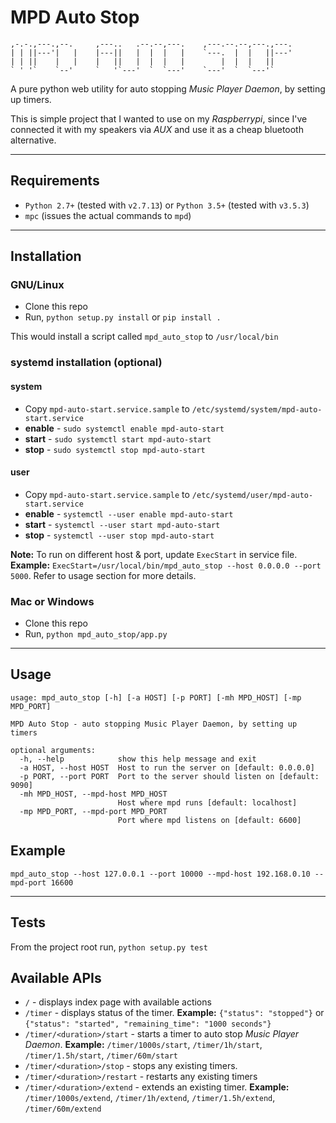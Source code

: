 # MPD Auto Stop

``` text
,-.-.,---.,--.     ,---..   .--.--,---.    ,---.--.--,---.,---.
| | ||---'|   |    |---||   |  |  |   |    `---.  |  |   ||---'
| | ||    |   |    |   ||   |  |  |   |        |  |  |   ||
` ' '`    `--'     `   '`---'  `  `---'    `---'  `  `---'`
```

A pure python web utility for auto stopping *Music Player Daemon*, by setting up timers.

This is simple project that I wanted to use on my *Raspberrypi*, since I've connected it with my speakers via *AUX* and use it as a cheap bluetooth alternative.

---

## Requirements

* `Python 2.7+` (tested with `v2.7.13`) or `Python 3.5+` (tested with `v3.5.3`)
* `mpc` (issues the actual commands to `mpd`)

---

## Installation

### GNU/Linux

* Clone this repo
* Run, `python setup.py install` or `pip install .`

This would install a script called `mpd_auto_stop` to `/usr/local/bin`

### systemd installation (optional)

#### system

* Copy `mpd-auto-start.service.sample` to `/etc/systemd/system/mpd-auto-start.service`
* **enable** - `sudo systemctl enable mpd-auto-start`
* **start** - `sudo systemctl start mpd-auto-start`
* **stop** - `sudo systemctl stop mpd-auto-start`

#### user

* Copy `mpd-auto-start.service.sample` to `/etc/systemd/user/mpd-auto-start.service`
* **enable** - `systemctl --user enable mpd-auto-start`
* **start** - `systemctl --user start mpd-auto-start`
* **stop** - `systemctl --user stop mpd-auto-start`

**Note:** To run on different host & port, update `ExecStart` in service file. **Example:** `ExecStart=/usr/local/bin/mpd_auto_stop --host 0.0.0.0 --port 5000`. Refer to usage section for more details.

### Mac or Windows

* Clone this repo
* Run, `python mpd_auto_stop/app.py`

---

## Usage

```text
usage: mpd_auto_stop [-h] [-a HOST] [-p PORT] [-mh MPD_HOST] [-mp MPD_PORT]

MPD Auto Stop - auto stopping Music Player Daemon, by setting up timers

optional arguments:
  -h, --help            show this help message and exit
  -a HOST, --host HOST  Host to run the server on [default: 0.0.0.0]
  -p PORT, --port PORT  Port to the server should listen on [default: 9090]
  -mh MPD_HOST, --mpd-host MPD_HOST
                        Host where mpd runs [default: localhost]
  -mp MPD_PORT, --mpd-port MPD_PORT
                        Port where mpd listens on [default: 6600]
```

## Example

``` text
mpd_auto_stop --host 127.0.0.1 --port 10000 --mpd-host 192.168.0.10 --mpd-port 16600
```

---

## Tests

From the project root run, `python setup.py test`

## Available APIs

* `/` - displays index page with available actions
* `/timer` - displays status of the timer. **Example:** `{"status": "stopped"}` or `{"status": "started", "remaining_time": "1000 seconds"}`
* `/timer/<duration>/start` - starts a timer to auto stop *Music Player Daemon*. **Example:** `/timer/1000s/start`, `/timer/1h/start`, `/timer/1.5h/start`, `/timer/60m/start`
* `/timer/<duration>/stop` - stops any existing timers.
* `/timer/<duration>/restart` - restarts any existing timers
* `/timer/<duration>/extend` - extends an existing timer. **Example:** `/timer/1000s/extend`, `/timer/1h/extend`, `/timer/1.5h/extend`, `/timer/60m/extend`
